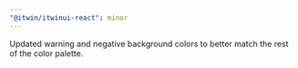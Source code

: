 ```yaml
---
"@itwin/itwinui-react": minor
---
```


Updated warning and negative background colors to better match the rest of the color palette.
